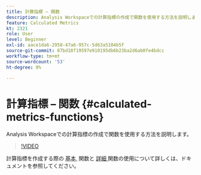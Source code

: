 ```yaml
---
title: 計算指標 – 関数
description: Analysis Workspaceでの計算指標の作成で関数を使用する方法を説明します。
feature: Calculated Metrics
kt: 2321
role: User
level: Beginner
exl-id: aace1da6-2958-47a6-957c-5d63a5104b5f
source-git-commit: 87bd18f19597e910195db6b23ba2d6ab0fe4bdcc
workflow-type: tm+mt
source-wordcount: '53'
ht-degree: 0%

---
```


# 計算指標 – 関数 {#calculated-metrics-functions}

Analysis Workspaceでの計算指標の作成で関数を使用する方法を説明します。

>[!VIDEO](https://video.tv.adobe.com/v/37644/?quality=12&learn=on&captions=jpn)

計算指標を作成する際の [&#x200B; 基本 &#x200B;](https://experienceleague.adobe.com/docs/analytics/components/calculated-metrics/calcmetrics-reference/cm-functions.html?lang=ja) 関数と [&#x200B; 詳細 &#x200B;](https://experienceleague.adobe.com/docs/analytics/components/calculated-metrics/calcmetrics-reference/cm-adv-functions.html?lang=ja) 関数の使用について詳しくは、ドキュメントを参照してください。
